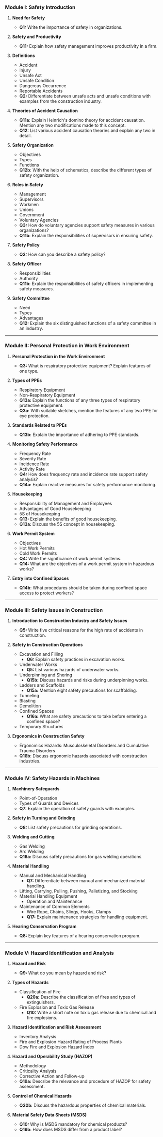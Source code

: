 ### **Module I: Safety Introduction**

1. **Need for Safety**  
   - **Q1:** Write the importance of safety in organizations.

2. **Safety and Productivity**  
   - **Q11:** Explain how safety management improves productivity in a firm.

3. **Definitions**  
   - Accident  
   - Injury  
   - Unsafe Act  
   - Unsafe Condition  
   - Dangerous Occurrence  
   - Reportable Accidents  
   - **Q2:** Differentiate between unsafe acts and unsafe conditions with examples from the construction industry.

4. **Theories of Accident Causation**  
   - **Q11a:** Explain Heinrich's domino theory for accident causation. Mention any two modifications made to this concept.  
   - **Q12:** List various accident causation theories and explain any two in detail.

5. **Safety Organization**  
   - Objectives  
   - Types  
   - Functions  
   - **Q12b:** With the help of schematics, describe the different types of safety organization.

6. **Roles in Safety**  
   - Management  
   - Supervisors  
   - Workmen  
   - Unions  
   - Government  
   - Voluntary Agencies  
   - **Q3:** How do voluntary agencies support safety measures in various organizations?  
   - **Q11b:** Explain the responsibilities of supervisors in ensuring safety.

7. **Safety Policy**  
   - **Q2:** How can you describe a safety policy?

8. **Safety Officer**  
   - Responsibilities  
   - Authority  
   - **Q11b:** Explain the responsibilities of safety officers in implementing safety measures.

9. **Safety Committee**  
   - Need  
   - Types  
   - Advantages  
   - **Q12:** Explain the six distinguished functions of a safety committee in an industry.

---

### **Module II: Personal Protection in Work Environment**

1. **Personal Protection in the Work Environment**  
   - **Q3:** What is respiratory protective equipment? Explain features of one type.

2. **Types of PPEs**  
   - Respiratory Equipment  
   - Non-Respiratory Equipment  
   - **Q13a:** Explain the functions of any three types of respiratory protective equipment.  
   - **Q3a:** With suitable sketches, mention the features of any two PPE for eye protection.

3. **Standards Related to PPEs**  
   - **Q13b:** Explain the importance of adhering to PPE standards.

4. **Monitoring Safety Performance**  
   - Frequency Rate  
   - Severity Rate  
   - Incidence Rate  
   - Activity Rate  
   - **Q4:** How does frequency rate and incidence rate support safety analysis?  
   - **Q14a:** Explain reactive measures for safety performance monitoring.

5. **Housekeeping**  
   - Responsibility of Management and Employees  
   - Advantages of Good Housekeeping  
   - 5S of Housekeeping  
   - **Q13:** Explain the benefits of good housekeeping.  
   - **Q13a:** Discuss the 5S concept in housekeeping.

6. **Work Permit System**  
   - Objectives  
   - Hot Work Permits  
   - Cold Work Permits  
   - **Q4:** Write the significance of work permit systems.  
   - **Q14:** What are the objectives of a work permit system in hazardous works?

7. **Entry into Confined Spaces**  
   - **Q14b:** What procedures should be taken during confined space access to protect workers?

---

### **Module III: Safety Issues in Construction**

1. **Introduction to Construction Industry and Safety Issues**  
   - **Q5:** Write five critical reasons for the high rate of accidents in construction.

2. **Safety in Construction Operations**  
   - Excavation and Filling  
     - **Q6:** Explain safety practices in excavation works.  
   - Underwater Works  
     - **Q5:** List various hazards of underwater works.  
   - Underpinning and Shoring  
     - **Q15b:** Discuss hazards and risks during underpinning works.  
   - Ladders and Scaffolds  
     - **Q15a:** Mention eight safety precautions for scaffolding.  
   - Tunneling  
   - Blasting  
   - Demolition  
   - Confined Spaces  
     - **Q16a:** What are safety precautions to take before entering a confined space?  
   - Temporary Structures  

3. **Ergonomics in Construction Safety**  
   - Ergonomics Hazards: Musculoskeletal Disorders and Cumulative Trauma Disorders  
   - **Q16b:** Discuss ergonomic hazards associated with construction industries.

---

### **Module IV: Safety Hazards in Machines**

1. **Machinery Safeguards**  
   - Point-of-Operation  
   - Types of Guards and Devices  
   - **Q7:** Explain the operation of safety guards with examples.

2. **Safety in Turning and Grinding**  
   - **Q8:** List safety precautions for grinding operations.

3. **Welding and Cutting**  
   - Gas Welding  
   - Arc Welding  
   - **Q18a:** Discuss safety precautions for gas welding operations.

4. **Material Handling**  
   - Manual and Mechanical Handling  
     - **Q7:** Differentiate between manual and mechanized material handling.  
   - Lifting, Carrying, Pulling, Pushing, Palletizing, and Stocking  
   - Material Handling Equipment  
     - Operation and Maintenance  
   - Maintenance of Common Elements  
     - Wire Rope, Chains, Slings, Hooks, Clamps  
     - **Q17:** Explain maintenance strategies for handling equipment.

5. **Hearing Conservation Program**  
   - **Q8:** Explain key features of a hearing conservation program.

---

### **Module V: Hazard Identification and Analysis**

1. **Hazard and Risk**  
   - **Q9:** What do you mean by hazard and risk?

2. **Types of Hazards**  
   - Classification of Fire  
     - **Q20a:** Describe the classification of fires and types of extinguishers.  
   - Fire Explosion and Toxic Gas Release  
     - **Q10:** Write a short note on toxic gas release due to chemical and fire explosions.

3. **Hazard Identification and Risk Assessment**  
   - Inventory Analysis  
   - Fire and Explosion Hazard Rating of Process Plants  
   - Dow Fire and Explosion Hazard Index  

4. **Hazard and Operability Study (HAZOP)**  
   - Methodology  
   - Criticality Analysis  
   - Corrective Action and Follow-up  
   - **Q19a:** Describe the relevance and procedure of HAZOP for safety assessment.

5. **Control of Chemical Hazards**  
   - **Q20b:** Discuss the hazardous properties of chemical materials.

6. **Material Safety Data Sheets (MSDS)**  
   - **Q10:** Why is MSDS mandatory for chemical products?  
   - **Q19b:** How does MSDS differ from a product label?

